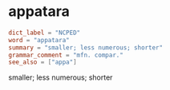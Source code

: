 # appatara

``` toml
dict_label = "NCPED"
word = "appatara"
summary = "smaller; less numerous; shorter"
grammar_comment = "mfn. compar."
see_also = ["appa"]
```

smaller; less numerous; shorter

